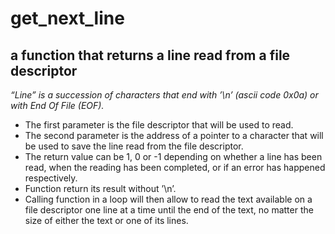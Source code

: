 # get_next_line

## a function that returns a line read from a file descriptor

*“Line” is a succession of characters that end with ’\n’ (ascii code 0x0a) or with End Of File (EOF).*

* The first parameter is the file descriptor that will be used to read.
* The second parameter is the address of a pointer to a character that will be used
to save the line read from the file descriptor.
* The return value can be 1, 0 or -1 depending on whether a line has been read,
when the reading has been completed, or if an error has happened respectively.
* Function return its result without ’\n’.
* Calling function in a loop will then allow to read the text
available on a file descriptor one line at a time until the end of the text, no matter
the size of either the text or one of its lines.
